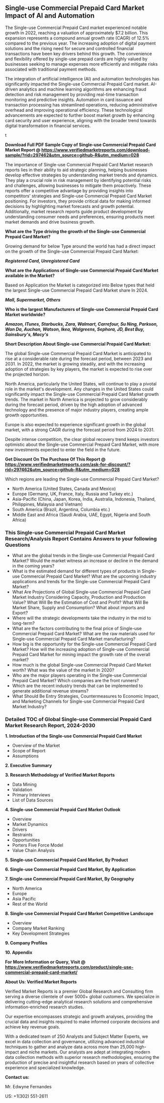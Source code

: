 <h2>Single-use Commercial Prepaid Card Market Impact of AI and Automation</h2><p>The Single-use Commercial Prepaid Card market experienced notable growth in 2022, reaching a valuation of approximately $7.2 billion. This expansion represents a compound annual growth rate (CAGR) of 12.5% compared to the previous year. The increasing adoption of digital payment solutions and the rising need for secure and controlled financial transactions have been key drivers behind this growth. The convenience and flexibility offered by single-use prepaid cards are highly valued by businesses seeking to manage expenses more efficiently and mitigate risks associated with traditional payment methods.</p><p>The integration of artificial intelligence (AI) and automation technologies has significantly impacted the Single-use Commercial Prepaid Card market. AI-driven analytics and machine learning algorithms are enhancing fraud detection and risk management by providing real-time transaction monitoring and predictive insights. Automation in card issuance and transaction processing has streamlined operations, reducing administrative overhead and improving operational efficiency. These technological advancements are expected to further boost market growth by enhancing card security and user experience, aligning with the broader trend towards digital transformation in financial services.</p>t</p><p id="" class=""><strong>Download Full PDF Sample Copy of Single-use Commercial Prepaid Card Market Report @ <a href="https://www.verifiedmarketreports.com/download-sample/?rid=297462&utm_source=github-R&utm_medium=028" target="_blank">https://www.verifiedmarketreports.com/download-sample/?rid=297462&utm_source=github-R&utm_medium=028</a></strong></p><p>The importance of&nbsp;Single-use Commercial Prepaid Card Market research reports lies in their ability to aid strategic planning, helping businesses develop effective strategies by understanding market trends and dynamics. They play a crucial role in risk management by identifying potential risks and challenges, allowing businesses to mitigate them proactively. These reports offer a competitive advantage by providing insights into competitors' strategies and Single-use Commercial Prepaid Card Market positioning. For investors, they provide critical data for making informed decisions by highlighting market forecasts and growth potential. Additionally, market research reports guide product development by understanding consumer needs and preferences, ensuring products meet market demands and drive business growth.</p><p><strong>What are the&nbsp;Type driving the growth of the Single-use Commercial Prepaid Card Market?</strong></p><p id="" class="">Growing demand for below Type around the world has had a direct impact on the growth of the Single-use Commercial Prepaid Card Market:</p><em><strong>Registered Card, Unregistered Card</strong></em></p><strong>What are the&nbsp;Applications&nbsp;of Single-use Commercial Prepaid Card Market available in the Market?</strong></p><p id="" class="">Based on Application the Market is categorized into Below types that held the largest Single-use Commercial Prepaid Card Market share In 2024.</p><em><strong>Mall, Supermarket, Others</strong></em></p><strong>Who is the largest Manufacturers of Single-use Commercial Prepaid Card Market worldwide?</strong></p><p><em><strong>Amazon, ITunes, Starbucks, Zara, Walmart, Carrefour, Su Ning, Parkson, Wan Da, Auchan, Watson, Ikea, Walgreens, Sephora, JD, Best Buy, Sainsbury's, Macy's</strong></em></p><p id="" class=""><strong>Short Description About Single-use Commercial Prepaid Card Market:</strong></p><p>The global Single-use Commercial Prepaid Card Market is anticipated to rise at a considerable rate during the forecast period, between 2023 and 2031. In 2022, the market is growing steadily, and with the increasing adoption of strategies by key players, the market is expected to rise over the projected horizon.</p><p>North America, particularly the United States, will continue to play a pivotal role in the market's development. Any changes in the United States could significantly impact the Single-use Commercial Prepaid Card Market growth trends. The market in North America is projected to grow considerably during the forecast period, driven by the high adoption of advanced technology and the presence of major industry players, creating ample growth opportunities.</p><p>Europe is also expected to experience significant growth in the global market, with a strong CAGR during the forecast period from 2024 to 2031.</p><p>Despite intense competition, the clear global recovery trend keeps investors optimistic about the Single-use Commercial Prepaid Card Market, with more new investments expected to enter the field in the future.</p><p id="" class=""><strong>Get Discount On The Purchase Of This Report @ <a href="https://www.verifiedmarketreports.com/ask-for-discount/?rid=297462&utm_source=github-R&utm_medium=028" target="_blank">https://www.verifiedmarketreports.com/ask-for-discount/?rid=297462&utm_source=github-R&utm_medium=028</a></strong></p>Which regions are leading the Single-use Commercial Prepaid Card Market?</p><ul><li>North America (United States, Canada and Mexico)</li><li>Europe (Germany, UK, France, Italy, Russia and Turkey etc.)</li><li>Asia-Pacific (China, Japan, Korea, India, Australia, Indonesia, Thailand, Philippines, Malaysia and Vietnam)</li><li>South America (Brazil, Argentina, Columbia etc.)</li><li>Middle East and Africa (Saudi Arabia, UAE, Egypt, Nigeria and South Africa)</li></ul><h3 id="" class="">This Single-use Commercial Prepaid Card Market Research/Analysis Report Contains Answers to your following Questions</h3><ul><li>What are the global trends in the Single-use Commercial Prepaid Card Market? Would the market witness an increase or decline in the demand in the coming years?</li><li>What is the estimated demand for different types of products in Single-use Commercial Prepaid Card Market? What are the upcoming industry applications and trends for the Single-use Commercial Prepaid Card Market?</li><li>What Are Projections of Global Single-use Commercial Prepaid Card Market Industry Considering Capacity, Production and Production Value? What Will Be the Estimation of Cost and Profit? What Will Be Market Share, Supply and Consumption? What about imports and Export?</li><li>Where will the strategic developments take the industry in the mid to long-term?</li><li>What are the factors contributing to the final price of Single-use Commercial Prepaid Card Market? What are the raw materials used for Single-use Commercial Prepaid Card Market manufacturing?</li><li>How big is the opportunity for the Single-use Commercial Prepaid Card Market? How will the increasing adoption of Single-use Commercial Prepaid Card Market for mining impact the growth rate of the overall market?</li><li>How much is the global Single-use Commercial Prepaid Card Market worth? What was the value of the market In 2020?</li><li>Who are the major players operating in the Single-use Commercial Prepaid Card Market? Which companies are the front runners?</li><li>Which are the recent industry trends that can be implemented to generate additional revenue streams?</li><li>What Should Be Entry Strategies, Countermeasures to Economic Impact, and Marketing Channels for Single-use Commercial Prepaid Card Market Industry?</li></ul><h3 id="" class="">Detailed TOC of Global Single-use Commercial Prepaid Card Market Research Report, 2024-2030</h3><p id="" class=""><strong>1. Introduction of the Single-use Commercial Prepaid Card Market</strong></p><ul><li>Overview of the Market</li><li>Scope of Report</li><li>Assumptions</li></ul><p id="" class=""><strong>2. Executive Summary</strong></p><p id="" class=""><strong>3. Research Methodology of Verified Market Reports</strong></p><ul><li>Data Mining</li><li>Validation</li><li>Primary Interviews</li><li>List of Data Sources</li></ul><p id="" class=""><strong>4. Single-use Commercial Prepaid Card Market Outlook</strong></p><ul><li>Overview</li><li>Market Dynamics</li><li>Drivers</li><li>Restraints</li><li>Opportunities</li><li>Porters Five Force Model</li><li>Value Chain Analysis</li></ul><p id="" class=""><strong>5. Single-use Commercial Prepaid Card Market, By Product</strong></p><p id="" class=""><strong>6. Single-use Commercial Prepaid Card Market, By Application</strong></p><p id="" class=""><strong>7. Single-use Commercial Prepaid Card Market, By Geography</strong></p><ul><li>North America</li><li>Europe</li><li>Asia Pacific</li><li>Rest of the World</li></ul><p id="" class=""><strong>8. Single-use Commercial Prepaid Card Market Competitive Landscape</strong></p><ul><li>Overview</li><li>Company Market Ranking</li><li>Key Development Strategies</li></ul><p id="" class=""><strong>9. Company Profiles</strong></p><p id="" class=""><strong>10. Appendix</strong></p><p id="" class=""><strong>For More Information or Query, Visit @ <a href="https://www.verifiedmarketreports.com/product/single-use-commercial-prepaid-card-market/" target="_blank">https://www.verifiedmarketreports.com/product/single-use-commercial-prepaid-card-market/</a></strong></p><p id="" class=""><strong>About Us: Verified Market Reports</strong></p><p id="" class="">Verified Market Reports is a premier Global Research and Consulting firm serving a diverse clientele of over 5000+ global customers. We specialize in delivering cutting-edge analytical research solutions and comprehensive information-enriched research studies.</p><p id="" class="">Our expertise encompasses strategic and growth analyses, providing the crucial data and insights required to make informed corporate decisions and achieve key revenue goals.</p><p id="" class="">With a dedicated team of 250 Analysts and Subject Matter Experts, we excel in data collection and governance, utilizing advanced industrial techniques to gather and analyze data across more than 25,000 high-impact and niche markets. Our analysts are adept at integrating modern data collection methods with superior research methodologies, ensuring the production of precise and insightful research based on years of collective experience and specialized knowledge.</p><p id="" class=""><strong>Contact us:</strong></p><p id="" class="">Mr. Edwyne Fernandes</p><p id="" class="">US: +1(302) 551-2611</p>